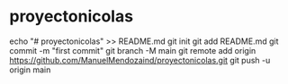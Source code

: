 # proyectonicolas
echo "# proyectonicolas" >> README.md
git init
git add README.md
git commit -m "first commit"
git branch -M main
git remote add origin https://github.com/ManuelMendozaind/proyectonicolas.git
git push -u origin main
